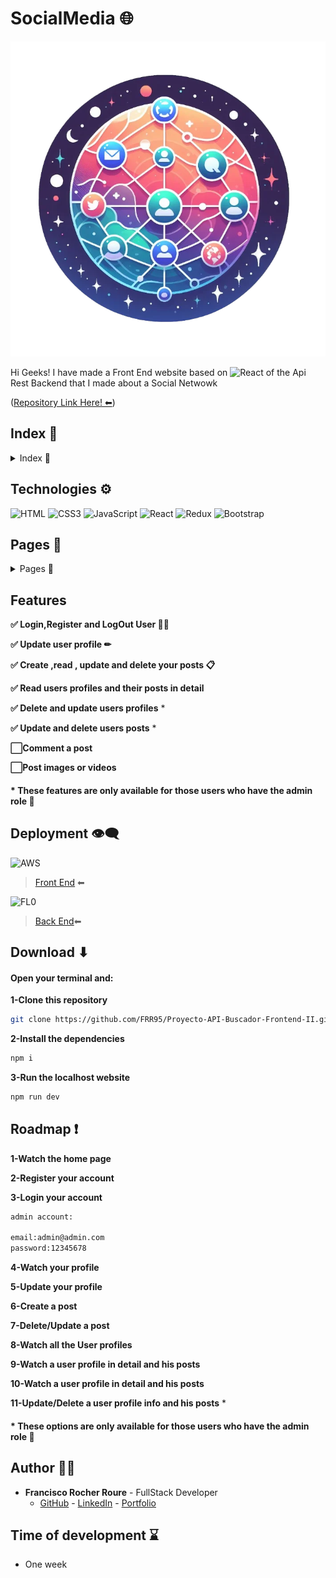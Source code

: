 # SocialMedia 🌐

<img src="./public/imgs/logosocialmedia.png" alt="index" />

Hi Geeks! I have made a Front End website based on <img src="https://img.shields.io/badge/REACT-61DAFB?style=for-the-badge&logo=React&logoColor=white" alt="React" />  of the Api Rest Backend that I made about a Social Netwowk

([Repository Link Here! ⬅](https://github.com/FRR95/Proyecto-API-Buscador-Backend-II))

## Index 🧾

<details>

<summary>Index 🧾</summary>

- [Technologies ⚙](#technologies-)
- [Pages 📇](#pages-)
- [Features](#features)
- [Deployment 👁‍🗨](#deployment-)
- [Download ⬇](#download-)
- [Roadmap ❗](#roadmap-)
- [Author 🙍‍♂️](#author-🙍‍♂️)
- [Time of development ⌛](#time-of-development-)

</details>


## Technologies ⚙

<img src="https://img.shields.io/badge/HTML-E34F26?style=for-the-badge&logo=html5&logoColor=white" alt="HTML" />

<img src="https://img.shields.io/badge/CSS-1572B6?style=for-the-badge&logo=css3&logoColor=white" alt="CSS3" />

<img src="https://img.shields.io/badge/JavaScript-F7DF1E?style=for-the-badge&logo=css3&logoColor=white" alt="JavaScript" />

<img src="https://img.shields.io/badge/REACT-61DAFB?style=for-the-badge&logo=React&logoColor=white" alt="React" />

<img src="https://img.shields.io/badge/REDUX-764ABC?style=for-the-badge&logo=Redux&logoColor=white" alt="Redux" />

<img src="https://img.shields.io/badge/BOOTSTRAP-7952B3?style=for-the-badge&logo=bootstrap&logoColor=white" alt="Bootstrap" />


## Pages 📇

<details>
<summary>Pages 📇</summary>

### Home.jsx

***Desktop version***
<img src="./public/imgs/home_desktop.PNG" alt="index" />

***Mobile version***
<img src="./public/imgs/home_mobile.PNG" alt="index" />

***When you are logged (Timeline)***
<img src="./public/imgs/timeline_desktop.PNG" alt="index" />



### Discover.jsx


<img src="./public/imgs/discover_desktop.PNG" alt="index" />



### Register.jsx


<img src="./public/imgs/register_desktop.PNG" alt="index" />



### Login.jsx


<img src="./public/imgs/login_desktop.PNG" alt="index" />



### Profile.jsx

***Desktop version***
<img src="./public/imgs/profile_desktop.PNG" alt="index" />

***Mobile version***
<img src="./public/imgs/profile_mobile.PNG" alt="index" />

### AdminPanel.jsx

<img src="./public/imgs/adminpanel_desktop.PNG" alt="index" />



### PostDetail.jsx


<img src="./public/imgs/postdetail_desktop.PNG" alt="index" />



### ProfileDetail.jsx

***Desktop version***
<img src="./public/imgs/profiledetail_desktop.PNG" alt="index" />

***Mobile version***
<img src="./public/imgs/profiledetail_mobile.PNG" alt="index" />

</details>

## Features

**✅ Login,Register and LogOut User 🙍‍♂️**

**✅ Update user profile ✏**


**✅ Create ,read , update and delete your posts 📋**

**✅ Read users profiles and their posts in detail** 


**✅ Delete and update users profiles** *


**✅ Update and delete users posts** *

**⬜Comment a post** 

**⬜Post images or videos**



#### * These features are only available for those users who have the admin role 🚩


## Deployment 👁‍🗨

<img src="https://img.shields.io/badge/Amazon web services-232F3E?style=for-the-badge&logo=amazonaws&logoColor=white" alt="AWS" />

> [Front End](https://master.d2gshtpsyzwxp0.amplifyapp.com/) ⬅ 

<img src="https://img.shields.io/badge/FL0-18E1D9?style=for-the-badge" alt="FL0" />

> [Back End](https://proyecto-api-buscador-backend-ii-dev-zkex.2.ie-1.fl0.io/)⬅



## Download ⬇

#### Open your terminal and:

**1-Clone this repository**

```sh
git clone https://github.com/FRR95/Proyecto-API-Buscador-Frontend-II.git
```

**2-Install the dependencies**

```sh
npm i
```

**3-Run the localhost website**


```sh
npm run dev
```


## Roadmap ❗

**1-Watch the home page**

**2-Register your account**

**3-Login your account**
```sh
admin account:

email:admin@admin.com
password:12345678
```
**4-Watch your profile**

**5-Update your profile**

**6-Create a post**

**7-Delete/Update a post**

**8-Watch all the User profiles** 

**9-Watch a user profile in detail and his posts** 

**10-Watch a user profile in detail and his posts** 

**11-Update/Delete a user profile info and his posts** *




#### * These options are only available for those users who have the admin role 🚩

## Author 🙍‍♂️

- **Francisco Rocher Roure** - FullStack Developer
  - [GitHub](https://github.com/FRR95) - [LinkedIn](https://www.linkedin.com/in/franciscorocher/) - [Portfolio](https://franciscorocherdev.com/)



## Time of development ⌛

- One week